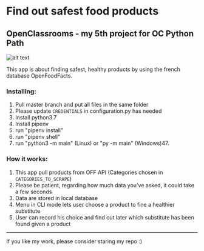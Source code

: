 # Find out safest food products
## OpenClassrooms - my 5th project for OC Python Path

![alt text](https://static.openfoodfacts.org/images/misc/openfoodfacts-logo-fr-178x150.png "OpenFoodFacts Logo")

This app is about finding safest, healthy products by using the french database OpenFoodFacts.

### Installing:

1. Pull master branch and put all files in the same folder
2. Please update `CREDENTIALS` in configuration.py has needed
3. Install python3.7
4. Install pipenv
5. run "pipenv install"
6. run "pipenv shell"
7. run "python3 -m main" (Linux) or "py -m main" (Windows)47.

### How it works:

1. This app pull products from OFF API (Categories chosen in `CATEGORIES_TO_SCRAPE`)
2. Please be patient, regarding how much data you've asked, it could take a few seconds
3. Data are stored in local database
4. Menu in CLI mode lets user choose a product to fine a healthier substitute
5. User can record his choice and find out later which substitute has been found given a product

***

If you like my work, please consider staring my repo :)